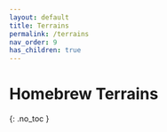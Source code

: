 ```yaml
---
layout: default
title: Terrains
permalink: /terrains
nav_order: 9
has_children: true
---
```


# Homebrew Terrains
{: .no_toc }

